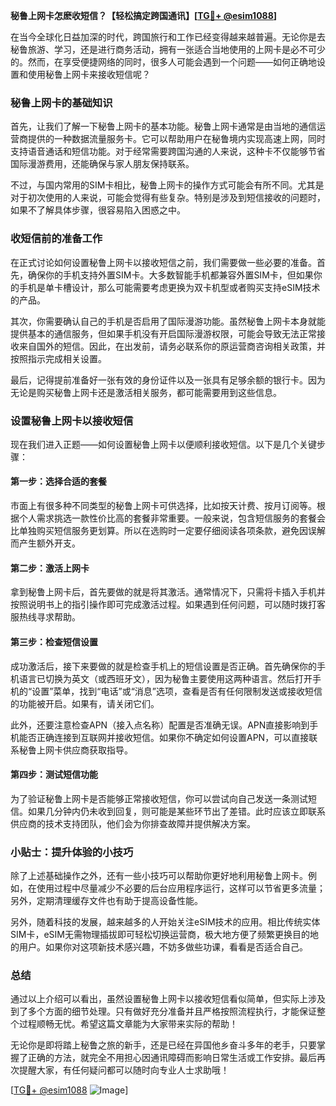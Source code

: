 **秘鲁上网卡怎麽收短信？【轻松搞定跨国通讯】[[TG💪+ @esim1088](https://t.me/s/esim1088)]**

在当今全球化日益加深的时代，跨国旅行和工作已经变得越来越普遍。无论你是去秘鲁旅游、学习，还是进行商务活动，拥有一张适合当地使用的上网卡是必不可少的。然而，在享受便捷网络的同时，很多人可能会遇到一个问题——如何正确地设置和使用秘鲁上网卡来接收短信呢？

### 秘鲁上网卡的基础知识

首先，让我们了解一下秘鲁上网卡的基本功能。秘鲁上网卡通常是由当地的通信运营商提供的一种数据流量服务卡。它可以帮助用户在秘鲁境内实现高速上网，同时支持语音通话和短信功能。对于经常需要跨国沟通的人来说，这种卡不仅能够节省国际漫游费用，还能确保与家人朋友保持联系。

不过，与国内常用的SIM卡相比，秘鲁上网卡的操作方式可能会有所不同。尤其是对于初次使用的人来说，可能会觉得有些复杂。特别是涉及到短信接收的问题时，如果不了解具体步骤，很容易陷入困惑之中。

### 收短信前的准备工作

在正式讨论如何设置秘鲁上网卡以接收短信之前，我们需要做一些必要的准备。首先，确保你的手机支持外置SIM卡。大多数智能手机都兼容外置SIM卡，但如果你的手机是单卡槽设计，那么可能需要考虑更换为双卡机型或者购买支持eSIM技术的产品。

其次，你需要确认自己的手机是否启用了国际漫游功能。虽然秘鲁上网卡本身就能提供基本的通信服务，但如果手机没有开启国际漫游权限，可能会导致无法正常接收来自国外的短信。因此，在出发前，请务必联系你的原运营商咨询相关政策，并按照指示完成相关设置。

最后，记得提前准备好一张有效的身份证件以及一张具有足够余额的银行卡。因为无论是购买秘鲁上网卡还是激活相关服务，都可能需要用到这些信息。

### 设置秘鲁上网卡以接收短信

现在我们进入正题——如何设置秘鲁上网卡以便顺利接收短信。以下是几个关键步骤：

#### 第一步：选择合适的套餐

市面上有很多种不同类型的秘鲁上网卡可供选择，比如按天计费、按月订阅等。根据个人需求挑选一款性价比高的套餐非常重要。一般来说，包含短信服务的套餐会比单独购买短信服务更划算。所以在选购时一定要仔细阅读各项条款，避免因误解而产生额外开支。

#### 第二步：激活上网卡

拿到秘鲁上网卡后，首先要做的就是将其激活。通常情况下，只需将卡插入手机并按照说明书上的指引操作即可完成激活过程。如果遇到任何问题，可以随时拨打客服热线寻求帮助。

#### 第三步：检查短信设置

成功激活后，接下来要做的就是检查手机上的短信设置是否正确。首先确保你的手机语言已切换为英文（或西班牙文），因为秘鲁主要使用这两种语言。然后打开手机的“设置”菜单，找到“电话”或“消息”选项，查看是否有任何限制发送或接收短信的功能被开启。如果有，请关闭它们。

此外，还要注意检查APN（接入点名称）配置是否准确无误。APN直接影响到手机能否正确连接到互联网并接收短信。如果你不确定如何设置APN，可以直接联系秘鲁上网卡供应商获取指导。

#### 第四步：测试短信功能

为了验证秘鲁上网卡是否能够正常接收短信，你可以尝试向自己发送一条测试短信。如果几分钟内仍未收到回复，则可能是某些环节出了差错。此时应该立即联系供应商的技术支持团队，他们会为你排查故障并提供解决方案。

### 小贴士：提升体验的小技巧

除了上述基础操作之外，还有一些小技巧可以帮助你更好地利用秘鲁上网卡。例如，在使用过程中尽量减少不必要的后台应用程序运行，这样可以节省更多流量；另外，定期清理缓存文件也有助于提高设备性能。

另外，随着科技的发展，越来越多的人开始关注eSIM技术的应用。相比传统实体SIM卡，eSIM无需物理插拔即可轻松切换运营商，极大地方便了频繁更换目的地的用户。如果你对这项新技术感兴趣，不妨多做些功课，看看是否适合自己。

### 总结

通过以上介绍可以看出，虽然设置秘鲁上网卡以接收短信看似简单，但实际上涉及到了多个方面的细节处理。只有做好充分准备并且严格按照流程执行，才能保证整个过程顺畅无忧。希望这篇文章能为大家带来实际的帮助！

无论你是即将踏上秘鲁之旅的新手，还是已经在异国他乡奋斗多年的老手，只要掌握了正确的方法，就完全不用担心因通讯障碍而影响日常生活或工作安排。最后再次提醒大家，有任何疑问都可以随时向专业人士求助哦！

[[TG💪+ @esim1088](https://t.me/s/esim1088) ![Image](https://i.postimg.cc/4NQfJmqS/Snipaste-2025-05-13-00-14-12.png)]